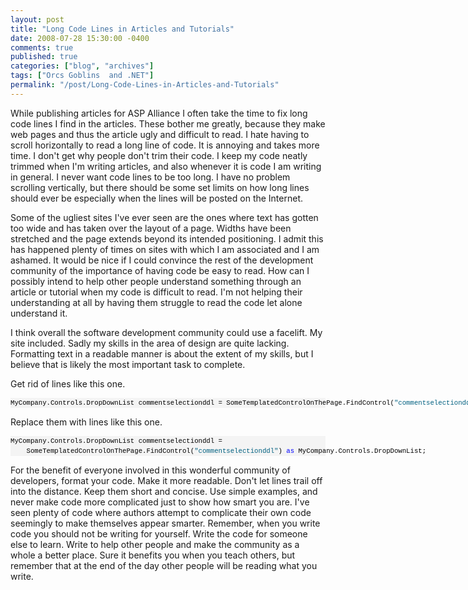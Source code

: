 ```yaml
---
layout: post
title: "Long Code Lines in Articles and Tutorials"
date: 2008-07-28 15:30:00 -0400
comments: true
published: true
categories: ["blog", "archives"]
tags: ["Orcs Goblins  and .NET"]
permalink: "/post/Long-Code-Lines-in-Articles-and-Tutorials"
---
```

<!-- more -->

<p>While publishing articles for ASP Alliance I often take the time to fix long code lines I find in the articles. These bother me greatly, because they make web pages and thus the article ugly and difficult to read. I hate having to scroll horizontally to read a long line of code. It is annoying and takes more time. I don't get why people don't trim their code. I keep my code neatly trimmed when I'm writing articles, and also whenever it is code I am writing in general. I never want code lines to be too long. I have no problem scrolling vertically, but there should be some set limits on how long lines should ever be especially when the lines will be posted on the Internet.</p>
<p>Some of the ugliest sites I've ever seen are the ones where text has gotten too wide and has taken over the layout of a page. Widths have been stretched and the page extends beyond its intended positioning. I admit this has happened plenty of times on sites with which I am associated and I am ashamed. It would be nice if I could convince the rest of the development community of the importance of having code be easy to read. How can I possibly intend to help other people understand something through an article or tutorial when my code is difficult to read. I'm not helping their understanding at all by having them struggle to read the code let alone understand it.</p>
<p>I think overall the software development community could use a facelift. My site included. Sadly my skills in the area of design are quite lacking. Formatting text in a readable manner is about the extent of my skills, but I believe that is likely the most important task to complete.</p>
<p>Get rid of lines like this one.</p>
<div>
<pre style="font-size: 8pt; margin: 0em; overflow: visible; width: 100%; color: black; line-height: 12pt; font-family: consolas, 'Courier New', courier, monospace; background-color: #f4f4f4; border-style: none; padding: 0px;">MyCompany.Controls.DropDownList commentselectionddl = SomeTemplatedControlOnThePage.FindControl(<span style="color:#006080;">"commentselectionddl"</span>) <span style="color:#0000ff;">as</span> MyCompany.Controls.DropDownList;</pre>
</div>
<p>Replace them with lines like this one.</p>
<div>
<pre style="font-size: 8pt; margin: 0em; overflow: visible; width: 100%; color: black; line-height: 12pt; font-family: consolas, 'Courier New', courier, monospace; background-color: #f4f4f4; border-style: none; padding: 0px;">MyCompany.Controls.DropDownList commentselectionddl = 
    SomeTemplatedControlOnThePage.FindControl(<span style="color:#006080;">"commentselectionddl"</span>) <span style="color:#0000ff;">as</span> MyCompany.Controls.DropDownList;</pre>
</div>
<p>For the benefit of everyone involved in this wonderful community of developers, format your code. Make it more readable. Don't let lines trail off into the distance. Keep them short and concise. Use simple examples, and never make code more complicated just to show how smart you are. I've seen plenty of code where authors attempt to complicate their own code seemingly to make themselves appear smarter. Remember, when you write code you should not be writing for yourself. Write the code for someone else to learn. Write to help other people and make the community as a whole a better place. Sure it benefits you when you teach others, but remember that at the end of the day other people will be reading what you write.</p>
